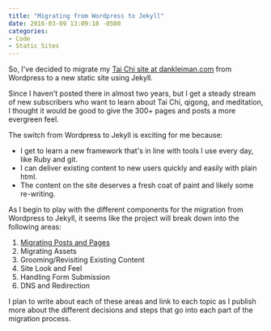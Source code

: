 ```yaml
---
title: "Migrating from Wordpress to Jekyll"
date: 2016-03-09 13:09:18 -0500
categories: 
- Code
- Static Sites
---
```


So, I've decided to migrate my [Tai Chi site at dankleiman.com](http://dankleiman.com) from Wordpress to a new static site using Jekyll.

Since I haven't posted there in almost two years, but I get a steady stream of new subscribers who want to learn about Tai Chi, qigong, and meditation, I thought it would be good to give the 300+ pages and posts a more evergreen feel.

<!--more-->

The switch from Wordpress to Jekyll is exciting for me because:

- I get to learn a new framework that's in line with tools I use every day, like Ruby and git.
- I can deliver existing content to new users quickly and easily with plain html.
- The content on the site deserves a fresh coat of paint and likely some re-writing.

As I begin to play with the different components for the migration from Wordpress to Jekyll, it seems like the project will break down into the following areas:

1. [Migrating Posts and Pages](/blog/2016/03/11/migrating-posts-and-pages-from-wordpress-to-jekyll/)
2. Migrating Assets
3. Grooming/Revisiting Existing Content
4. Site Look and Feel
5. Handling Form Submission
6. DNS and Redirection

I plan to write about each of these areas and link to each topic as I publish more about the different decisions and steps that go into each part of the migration process.
